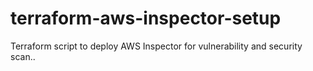 # terraform-aws-inspector-setup
Terraform script to deploy AWS Inspector for vulnerability and security scan..
